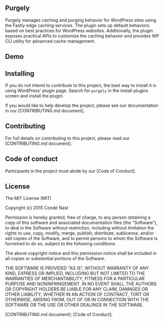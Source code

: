 ## Purgely

Purgely manages caching and purging behavior for WordPress sites using
the Fastly edge caching services. The plugin sets up default behaviors
based on best practices for WordPress websites. Additionally, the
plugin exposes practical APIs to customize the caching behavior and
provides WP CLI utility for advanced cache management.

## Demo

## Installing

If you do not intend to contribute to this project, the best way to
install it is using WordPress' plugin page. Search for
`purgely` in the install plugins screen and install the plugin.

If you would like to help develop the project, please see our
documentation in our [CONTRIBUTING.md document].

## Contributing

For full details on contributing to this project, please read our
[CONTRIBUTING.md document].

## Code of conduct

Participants in the project must abide by our [Code of Conduct].

## License

The MIT License (MIT)

Copyright (c) 2015 Condé Nast

Permission is hereby granted, free of charge, to any person obtaining a copy
of this software and associated documentation files (the "Software"), to deal
in the Software without restriction, including without limitation the rights
to use, copy, modify, merge, publish, distribute, sublicense, and/or sell
copies of the Software, and to permit persons to whom the Software is
furnished to do so, subject to the following conditions:

The above copyright notice and this permission notice shall be included in all
copies or substantial portions of the Software.

THE SOFTWARE IS PROVIDED "AS IS", WITHOUT WARRANTY OF ANY KIND, EXPRESS OR
IMPLIED, INCLUDING BUT NOT LIMITED TO THE WARRANTIES OF MERCHANTABILITY,
FITNESS FOR A PARTICULAR PURPOSE AND NONINFRINGEMENT. IN NO EVENT SHALL THE
AUTHORS OR COPYRIGHT HOLDERS BE LIABLE FOR ANY CLAIM, DAMAGES OR OTHER
LIABILITY, WHETHER IN AN ACTION OF CONTRACT, TORT OR OTHERWISE, ARISING FROM,
OUT OF OR IN CONNECTION WITH THE SOFTWARE OR THE USE OR OTHER DEALINGS IN THE
SOFTWARE.

[CONTRIBUTING.md document]:
[Code of Conduct]: